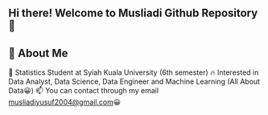 ## Hi there! Welcome to Musliadi Github Repository 👋

## 🚀 About Me

🔭 Statistics Student at Syiah Kuala University (6th semester)
🔥 Interested in Data Analyst, Data Science, Data Engineer and Machine Learning (All About Data😀)
📫 You can contact through my email musliadiyusuf2004@gmail.com😀
